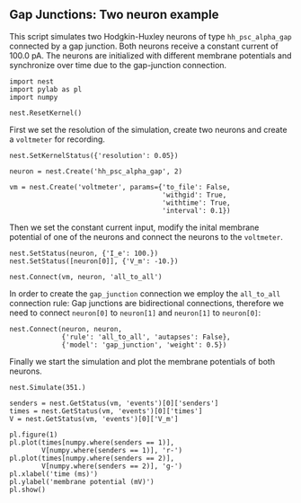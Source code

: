 

    
    
Gap Junctions: Two neuron example
------------------
This script simulates two Hodgkin-Huxley neurons of type `hh_psc_alpha_gap`
connected by a gap junction. Both neurons receive a constant current of
100.0 pA. The neurons are initialized with different membrane potentials and
synchronize over time due to the gap-junction connection.

    
    import nest
    import pylab as pl
    import numpy
    
    nest.ResetKernel()
    
First we set the resolution of the simulation, create two neurons and
create a `voltmeter` for recording.

    nest.SetKernelStatus({'resolution': 0.05})
    
    neuron = nest.Create('hh_psc_alpha_gap', 2)
    
    vm = nest.Create('voltmeter', params={'to_file': False,
                                          'withgid': True,
                                          'withtime': True,
                                          'interval': 0.1})
    
Then we set the constant current input, modify the inital membrane
potential of one of the neurons and connect the neurons to the `voltmeter`.

    nest.SetStatus(neuron, {'I_e': 100.})
    nest.SetStatus([neuron[0]], {'V_m': -10.})
    
    nest.Connect(vm, neuron, 'all_to_all')
    
In order to create the `gap_junction` connection we employ the `all_to_all`
connection rule: Gap junctions are bidirectional connections, therefore we
need to connect `neuron[0]` to `neuron[1]` and `neuron[1]` to `neuron[0]`:

    nest.Connect(neuron, neuron,
                 {'rule': 'all_to_all', 'autapses': False},
                 {'model': 'gap_junction', 'weight': 0.5})
    
Finally we start the simulation and plot the membrane potentials of
both neurons.

    nest.Simulate(351.)
    
    senders = nest.GetStatus(vm, 'events')[0]['senders']
    times = nest.GetStatus(vm, 'events')[0]['times']
    V = nest.GetStatus(vm, 'events')[0]['V_m']
    
    pl.figure(1)
    pl.plot(times[numpy.where(senders == 1)],
            V[numpy.where(senders == 1)], 'r-')
    pl.plot(times[numpy.where(senders == 2)],
            V[numpy.where(senders == 2)], 'g-')
    pl.xlabel('time (ms)')
    pl.ylabel('membrane potential (mV)')
    pl.show()
    
    



